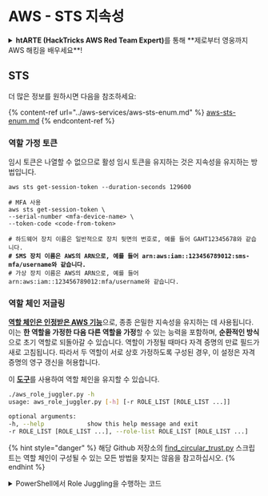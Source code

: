 # AWS - STS 지속성

<details>

<summary><strong>htARTE (HackTricks AWS Red Team Expert)</strong>를 통해 **제로부터 영웅까지 AWS 해킹을 배우세요**!</summary>

HackTricks를 지원하는 다른 방법:

* **회사가 HackTricks에 광고되길 원하거나** **HackTricks를 PDF로 다운로드**하려면 [**구독 요금제**](https://github.com/sponsors/carlospolop)를 확인하세요!
* [**공식 PEASS & HackTricks 스왜그**](https://peass.creator-spring.com)를 구매하세요
* [**The PEASS Family**](https://opensea.io/collection/the-peass-family)를 발견하세요, 당사의 독점 [**NFTs**](https://opensea.io/collection/the-peass-family) 컬렉션
* **💬 [Discord 그룹](https://discord.gg/hRep4RUj7f)** 또는 [텔레그램 그룹](https://t.me/peass)에 **가입**하거나 **트위터** 🐦 [**@hacktricks\_live**](https://twitter.com/hacktricks\_live)**를 팔로우**하세요.
* **HackTricks** 및 **HackTricks Cloud** github 저장소에 PR을 제출하여 **해킹 트릭을 공유**하세요.

</details>

## STS

더 많은 정보를 원하시면 다음을 참조하세요:

{% content-ref url="../aws-services/aws-sts-enum.md" %}
[aws-sts-enum.md](../aws-services/aws-sts-enum.md)
{% endcontent-ref %}

### 역할 가정 토큰

임시 토큰은 나열할 수 없으므로 활성 임시 토큰을 유지하는 것은 지속성을 유지하는 방법입니다.

<pre class="language-bash"><code class="lang-bash">aws sts get-session-token --duration-seconds 129600

# MFA 사용
aws sts get-session-token \
--serial-number &#x3C;mfa-device-name> \
--token-code &#x3C;code-from-token>

# 하드웨어 장치 이름은 일반적으로 장치 뒷면의 번호로, 예를 들어 GAHT12345678와 같습니다.
<strong># SMS 장치 이름은 AWS의 ARN으로, 예를 들어 arn:aws:iam::123456789012:sms-mfa/username와 같습니다.
</strong># 가상 장치 이름은 AWS의 ARN으로, 예를 들어 arn:aws:iam::123456789012:mfa/username와 같습니다.
</code></pre>

### 역할 체인 저글링

[**역할 체인은 인정받은 AWS 기능**](https://docs.aws.amazon.com/IAM/latest/UserGuide/id\_roles\_terms-and-concepts.html#Role%20chaining)으로, 종종 은밀한 지속성을 유지하는 데 사용됩니다. 이는 **한 역할을 가정한 다음 다른 역할을 가정**할 수 있는 능력을 포함하며, **순환적인 방식**으로 초기 역할로 되돌아갈 수 있습니다. 역할이 가정될 때마다 자격 증명의 만료 필드가 새로 고침됩니다. 따라서 두 역할이 서로 상호 가정하도록 구성된 경우, 이 설정은 자격 증명의 영구 갱신을 허용합니다.

이 [**도구**](https://github.com/hotnops/AWSRoleJuggler/)를 사용하여 역할 체인을 유지할 수 있습니다.
```bash
./aws_role_juggler.py -h
usage: aws_role_juggler.py [-h] [-r ROLE_LIST [ROLE_LIST ...]]

optional arguments:
-h, --help            show this help message and exit
-r ROLE_LIST [ROLE_LIST ...], --role-list ROLE_LIST [ROLE_LIST ...]
```
{% hint style="danger" %}
해당 Github 저장소의 [find\_circular\_trust.py](https://github.com/hotnops/AWSRoleJuggler/blob/master/find\_circular\_trust.py) 스크립트는 역할 체인이 구성될 수 있는 모든 방법을 찾지는 않음을 참고하십시오.
{% endhint %}

<details>

<summary>PowerShell에서 Role Juggling을 수행하는 코드</summary>
```powershell
# PowerShell script to check for role juggling possibilities using AWS CLI

# Check for AWS CLI installation
if (-not (Get-Command "aws" -ErrorAction SilentlyContinue)) {
Write-Error "AWS CLI is not installed. Please install it and configure it with 'aws configure'."
exit
}

# Function to list IAM roles
function List-IAMRoles {
aws iam list-roles --query "Roles[*].{RoleName:RoleName, Arn:Arn}" --output json
}

# Initialize error count
$errorCount = 0

# List all roles
$roles = List-IAMRoles | ConvertFrom-Json

# Attempt to assume each role
foreach ($role in $roles) {
$sessionName = "RoleJugglingTest-" + (Get-Date -Format FileDateTime)
try {
$credentials = aws sts assume-role --role-arn $role.Arn --role-session-name $sessionName --query "Credentials" --output json 2>$null | ConvertFrom-Json
if ($credentials) {
Write-Host "Successfully assumed role: $($role.RoleName)"
Write-Host "Access Key: $($credentials.AccessKeyId)"
Write-Host "Secret Access Key: $($credentials.SecretAccessKey)"
Write-Host "Session Token: $($credentials.SessionToken)"
Write-Host "Expiration: $($credentials.Expiration)"

# Set temporary credentials to assume the next role
$env:AWS_ACCESS_KEY_ID = $credentials.AccessKeyId
$env:AWS_SECRET_ACCESS_KEY = $credentials.SecretAccessKey
$env:AWS_SESSION_TOKEN = $credentials.SessionToken

# Try to assume another role using the temporary credentials
foreach ($nextRole in $roles) {
if ($nextRole.Arn -ne $role.Arn) {
$nextSessionName = "RoleJugglingTest-" + (Get-Date -Format FileDateTime)
try {
$nextCredentials = aws sts assume-role --role-arn $nextRole.Arn --role-session-name $nextSessionName --query "Credentials" --output json 2>$null | ConvertFrom-Json
if ($nextCredentials) {
Write-Host "Also successfully assumed role: $($nextRole.RoleName) from $($role.RoleName)"
Write-Host "Access Key: $($nextCredentials.AccessKeyId)"
Write-Host "Secret Access Key: $($nextCredentials.SecretAccessKey)"
Write-Host "Session Token: $($nextCredentials.SessionToken)"
Write-Host "Expiration: $($nextCredentials.Expiration)"
}
} catch {
$errorCount++
}
}
}

# Reset environment variables
Remove-Item Env:\AWS_ACCESS_KEY_ID
Remove-Item Env:\AWS_SECRET_ACCESS_KEY
Remove-Item Env:\AWS_SESSION_TOKEN
} else {
$errorCount++
}
} catch {
$errorCount++
}
}

# Output the number of errors if any
if ($errorCount -gt 0) {
Write-Host "$errorCount error(s) occurred during role assumption attempts."
} else {
Write-Host "No errors occurred. All roles checked successfully."
}

Write-Host "Role juggling check complete."
```
</details>



<details>

<summary><strong>htARTE (HackTricks AWS Red Team Expert)</strong>을 통해 제로부터 영웅이 될 때까지 AWS 해킹을 배우세요!</summary>

HackTricks를 지원하는 다른 방법:

* **회사가 HackTricks에 광고되길 원하거나 HackTricks를 PDF로 다운로드하고 싶다면** [**SUBSCRIPTION PLANS**](https://github.com/sponsors/carlospolop)를 확인하세요!
* [**공식 PEASS & HackTricks 스왹**](https://peass.creator-spring.com)을 구매하세요
* [**The PEASS Family**](https://opensea.io/collection/the-peass-family)를 발견하세요, 당사의 독점 [**NFTs**](https://opensea.io/collection/the-peass-family) 컬렉션
* 💬 [**Discord 그룹**](https://discord.gg/hRep4RUj7f) 또는 [**텔레그램 그룹**](https://t.me/peass)에 **가입**하거나 **Twitter** 🐦 [**@hacktricks\_live**](https://twitter.com/hacktricks\_live)을 **팔로우**하세요.
* **HackTricks** 및 **HackTricks Cloud** github 저장소에 PR을 제출하여 **해킹 트릭을 공유**하세요.

</details>
